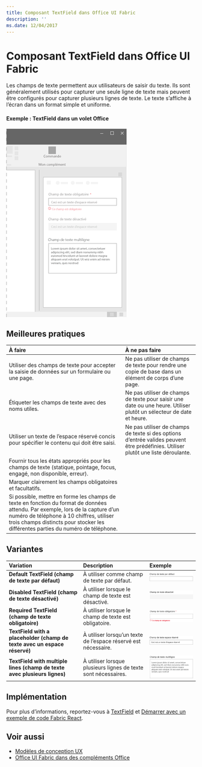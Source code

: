 ```yaml
---
title: Composant TextField dans Office UI Fabric
description: ''
ms.date: 12/04/2017
---
```


# <a name="textfield-component-in-office-ui-fabric"></a>Composant TextField dans Office UI Fabric

Les champs de texte permettent aux utilisateurs de saisir du texte. Ils sont généralement utilisés pour capturer une seule ligne de texte mais peuvent être configurés pour capturer plusieurs lignes de texte. Le texte s’affiche à l’écran dans un format simple et uniforme.
  
#### <a name="example-textfield-in-a-task-pane"></a>Exemple : TextField dans un volet Office

![Image illustrant le composant TextField](../images/overview-with-app-text-field.png)

## <a name="best-practices"></a>Meilleures pratiques

|**À faire**|**À ne pas faire**|
|:------------|:--------------|
|Utiliser des champs de texte pour accepter la saisie de données sur un formulaire ou une page.|Ne pas utiliser de champs de texte pour rendre une copie de base dans un élément de corps d’une page.|
|Étiqueter les champs de texte avec des noms utiles.|Ne pas utiliser de champs de texte pour saisir une date ou une heure. Utiliser plutôt un sélecteur de date et heure.|
|Utiliser un texte de l’espace réservé concis pour spécifier le contenu qui doit être saisi.|Ne pas utiliser de champs de texte si des options d’entrée valides peuvent être prédéfinies. Utiliser plutôt une liste déroulante.|
|Fournir tous les états appropriés pour les champs de texte (statique, pointage, focus, engagé, non disponible, erreur).||
|Marquer clairement les champs obligatoires et facultatifs.||
|Si possible, mettre en forme les champs de texte en fonction du format de données attendu. Par exemple, lors de la capture d’un numéro de téléphone à 10 chiffres, utiliser trois champs distincts pour stocker les différentes parties du numéro de téléphone.||

## <a name="variants"></a>Variantes

|**Variation**|**Description**|**Exemple**|
|:------------|:--------------|:----------|
|**Default TextField (champ de texte par défaut)**|À utiliser comme champ de texte par défaut.|![Image Default TextField (champ de texte par défaut) ](../images/textfield-default.png)<br/>|
|**Disabled TextField (champ de texte désactivé)**|À utiliser lorsque le champ de texte est désactivé.|![Image Disabled TextField (champ de texte désactivé)](../images/textfield-disabled.png)<br/>|
|**Required TextField (champ de texte obligatoire)**|À utiliser lorsque le champ de texte est obligatoire.|![Image Required TextField (champ de texte obligatoire)](../images/textfield-required.png)<br/>|
|**TextField with a placeholder (champ de texte avec un espace réservé)**|À utiliser lorsqu’un texte de l’espace réservé est nécessaire.|![Image TextField with a placeholder (champ de texte avec un espace réservé)](../images/textfield-placeholder.png)<br/>|
|**TextField with multiple lines (champ de texte avec plusieurs lignes)**|À utiliser lorsque plusieurs lignes de texte sont nécessaires.|![Image TextField with a placeholder (champ de texte avec un espace réservé)](../images/textfield-multi.png)<br/>|

## <a name="implementation"></a>Implémentation

Pour plus d’informations, reportez-vous à [TextField](https://dev.office.com/fabric#/components/textfield) et [Démarrer avec un exemple de code Fabric React](https://github.com/OfficeDev/Word-Add-in-GettingStartedFabricReact).

## <a name="see-also"></a>Voir aussi

- [Modèles de conception UX](https://github.com/OfficeDev/Office-Add-in-UX-Design-Patterns-Code)
- [Office UI Fabric dans des compléments Office](office-ui-fabric.md)
